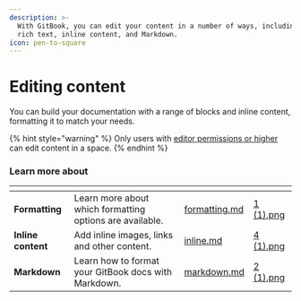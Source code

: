 ```yaml
---
description: >-
  With GitBook, you can edit your content in a number of ways, including using
  rich text, inline content, and Markdown.
icon: pen-to-square
---
```


# Editing content

You can build your documentation with a range of blocks and inline content, formatting it to match your needs.

{% hint style="warning" %}
Only users with [editor permissions or higher](../../account-management/member-management/roles.md) can edit content in a space.
{% endhint %}

### Learn more about

<table data-view="cards" data-full-width="false"><thead><tr><th></th><th></th><th data-hidden data-card-target data-type="content-ref"></th><th data-hidden data-card-cover data-type="files"></th></tr></thead><tbody><tr><td><strong>Formatting</strong></td><td>Learn more about which formatting options are available.</td><td><a href="formatting.md">formatting.md</a></td><td><a href="../../.gitbook/assets/1 (1).png">1 (1).png</a></td></tr><tr><td><strong>Inline content</strong></td><td>Add inline images, links and other content.</td><td><a href="inline.md">inline.md</a></td><td><a href="../../.gitbook/assets/4 (1).png">4 (1).png</a></td></tr><tr><td><strong>Markdown</strong></td><td>Learn how to format your GitBook docs with Markdown.</td><td><a href="markdown.md">markdown.md</a></td><td><a href="../../.gitbook/assets/2 (1).png">2 (1).png</a></td></tr></tbody></table>
